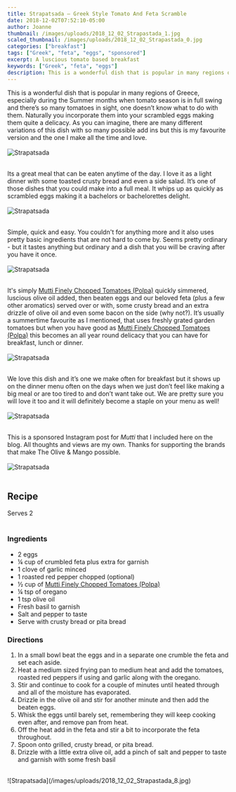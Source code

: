 ```yaml
---
title: Strapatsada – Greek Style Tomato And Feta Scramble 
date: 2018-12-02T07:52:10-05:00
author: Joanne
thumbnail: /images/uploads/2018_12_02_Strapastada_1.jpg
scaled_thumbnail: /images/uploads/2018_12_02_Strapastada_0.jpg
categories: ["breakfast"]
tags: ["Greek", "feta", "eggs", "sponsored"]
excerpt: A luscious tomato based breakfast
keywords: ["Greek", "feta", "eggs"]
description: This is a wonderful dish that is popular in many regions of Greece. You will love this luscious, simple quick and easy to make Greek breakfast. 
---
```


This is a wonderful dish that is popular in many regions of Greece, especially during the Summer months when tomato season is in full swing and there’s so many tomatoes in sight, one doesn’t know what to do with them. Naturally you incorporate them into your scrambled eggs making them quite a delicacy. As you can imagine, there are many different variations of this dish with so many possible add ins but this is my favourite version and the one I make all the time and love.
</br>
</br>
![Strapatsada](/images/uploads/2018_12_02_Strapastada_2.jpg)
</br>
</br>

Its a great meal that can be eaten anytime of the day. I love it as a light dinner with some toasted crusty bread and even a side salad. It’s one of those dishes that you could make into a full meal. It whips up as quickly as scrambled eggs making it a bachelors or bachelorettes delight.
</br>
</br>
![Strapatsada](/images/uploads/2018_12_02_Strapastada_3.jpg)
</br>
</br>

Simple, quick and easy. You couldn't for anything more and it also uses pretty basic ingredients that are not hard to come by. Seems pretty ordinary - but it tastes anything but ordinary and a dish that you will be craving after you have it once.
</br>
</br>
![Strapatsada](/images/uploads/2018_12_02_Strapastada_4.jpg)
</br>
</br>

It's simply [Mutti Finely Chopped Tomatoes (Polpa)](https://www.mutti-parma.com/can-en/mutti-tomatoes) quickly simmered, luscious olive oil added, then beaten eggs and our beloved feta (plus a few other aromatics) served over or with, some crusty bread and an extra drizzle of olive oil and even some bacon on the side (why not?). It’s usually a summertime favourite as I mentioned, that uses freshly grated garden tomatoes but when you have good as [Mutti Finely Chopped Tomatoes (Polpa)](https://www.mutti-parma.com/can-en/mutti-tomatoes) this becomes an all year round delicacy that you can have for breakfast, lunch or dinner.
</br>
</br>
![Strapatsada](/images/uploads/2018_12_02_Strapastada_5.jpg)
</br>
</br>

We love this dish and it’s one we make often for breakfast but it shows up on the dinner menu often on the days when we just don’t feel like making a big meal or are too tired to and don’t want take out. We are pretty sure you will love it too and it will definitely become a staple on your menu as well!
</br>
</br>
![Strapatsada](/images/uploads/2018_12_02_Strapastada_6.jpg)
</br>
</br>

This is a sponsored Instagram post for _Mutti_ that I included here on the blog. All thoughts and views are my own. Thanks for supporting the brands that make The Olive & Mango possible.
</br>
</br>
![Strapatsada](/images/uploads/2018_12_02_Strapastada_7.jpg)
</br>
</br>

## Recipe
Serves 2
</br>
</br>

### Ingredients

* 2 eggs 
* &frac14; cup of crumbled feta plus extra for garnish 
* 1 clove of garlic minced 
* 1  roasted red pepper chopped (optional)
* &frac12; cup of <span class="highlight">[Mutti Finely Chopped Tomatoes (Polpa)](https://www.mutti-parma.com/can-en/mutti-tomatoes)</span>
* &frac14; tsp of oregano
* 1 tsp olive oil 
* Fresh basil to garnish 
* Salt and pepper to taste
* Serve with crusty bread or pita bread 

### Directions 

1. In a small bowl beat the eggs and in a separate one crumble the feta and set each aside.
2. Heat a medium sized frying pan to medium heat and add the tomatoes, roasted red peppers if using and garlic along with the oregano. 
3. Stir and continue to cook for a couple of minutes until heated through and all of the moisture has evaporated.
4. Drizzle in the olive oil and stir for another minute and then add the beaten eggs. 
5. Whisk the eggs until barely set, remembering they will keep cooking even after, and remove pan from heat. 
6. Off the heat add in the feta and stir a bit to incorporate the feta throughout. 
7. Spoon onto grilled, crusty bread, or pita bread. 
8. Drizzle with a little extra olive oil, add a pinch of salt and pepper to taste and garnish with some fresh basil

</br>
![Strapatsada](/images/uploads/2018_12_02_Strapastada_8.jpg)
